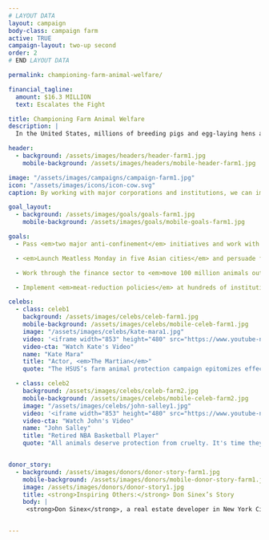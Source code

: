 ```yaml
---
# LAYOUT DATA
layout: campaign
body-class: campaign farm
active: TRUE
campaign-layout: two-up second
order: 2
# END LAYOUT DATA

permalink: championing-farm-animal-welfare/

financial_tagline:
  amount: $16.3 MILLION
  text: Escalates the Fight

title: Championing Farm Animal Welfare
description: |
  In the United States, millions of breeding pigs and egg-laying hens are kept in metal cages where they are virtually immobilized for their entire lives. Demand for meat is rising internationally, and factory-farming practices are spreading to the developing world. In the U.S., we’ve worked with more than 100 major retailers and the biggest names in the food industry to remove extreme confinement practices from their supply chains, and helped more than 100 school systems nationwide go meatless on Mondays. It’s time to expand our reach abroad.

header:
  - background: /assets/images/headers/header-farm1.jpg
    mobile-background: /assets/images/headers/mobile-header-farm1.jpg

image: "/assets/images/campaigns/campaign-farm1.jpg"
icon: "/assets/images/icons/icon-cow.svg"
caption: By working with major corporations and institutions, we can improve living conditions for billions of animals.

goal_layout:
  - background: /assets/images/goals/goals-farm1.jpg
    mobile-background: /assets/images/goals/mobile-goals-farm1.jpg

goals:
  - Pass <em>two major anti-confinement</em> initiatives and work with U.S. farmers and retailers to move a billion animals to higher welfare standards.

  - <em>Launch Meatless Monday in five Asian cities</em> and persuade five multinational corporations  to make Asian operations crate-free.

  - Work through the finance sector to <em>move 100 million animals out of extreme confinement</em> in  Central Asia and stem the introduction of such systems in Sub-Saharan Africa.

  - Implement <em>meat-reduction policies</em> at hundreds of institutions across the U.S., such as school  districts, hospital chains, corporate cafeterias and more.

celebs:
  - class: celeb1
    background: /assets/images/celebs/celeb-farm1.jpg
    mobile-background: /assets/images/celebs/mobile-celeb-farm1.jpg
    image: "/assets/images/celebs/kate-mara1.jpg"
    video: '<iframe width="853" height="480" src="https://www.youtube-nocookie.com/embed/pvtoimAyCog?rel=0" frameborder="0" allowfullscreen></iframe>'
    video-cta: "Watch Kate's Video"
    name: "Kate Mara"
    title: "Actor, <em>The Martian</em>"
    quote: "The HSUS’s farm animal protection campaign epitomizes effectiveness. They’re combating factory farming, slashing demand for meat, and are building a better world for all of us, animals and people alike."

  - class: celeb2
    background: /assets/images/celebs/celeb-farm2.jpg
    mobile-background: /assets/images/celebs/mobile-celeb-farm2.jpg
    image: "/assets/images/celebs/john-salley1.jpg"
    video: '<iframe width="853" height="480" src="https://www.youtube-nocookie.com/embed/lNqovPh1cxg?rel=0" frameborder="0" allowfullscreen></iframe>'
    video-cta: "Watch John's Video"
    name: "John Salley"
    title: "Retired NBA Basketball Player"
    quote: "All animals deserve protection from cruelty. It's time they had a voice."


donor_story: 
  - background: /assets/images/donors/donor-story-farm1.jpg
    mobile-background: /assets/images/donors/mobile-donor-story-farm1.jpg
    image: /assets/images/donors/donor-story1.jpg
    title: <strong>Inspiring Others:</strong> Don Sinex’s Story
    body: |
     <strong>Don Sinex</strong>, a real estate developer in New York City and Vermont, inherited his compassion for all animals—and especially dogs—from his mother, and now he’s dedicated to eliminating animal cruelty. A longtime friend of The HSUS, Don has given generously to our programs to save animals from cruel situations such as puppy mills. In 2014, in partnership with Shoshi Fu and Devonwood Investors LLC, Don asked that his donation be used to customize a special vehicle for our Animal Rescue Team. In recognition of his gift, the customized truck and shelter trailer will be named Rescue Team Ranger and Rescue Team Chloe after his two beloved English springer spaniels. Don hopes that generous gifts like his will inspire others to support the lifesaving work of The HSUS.


---
```

